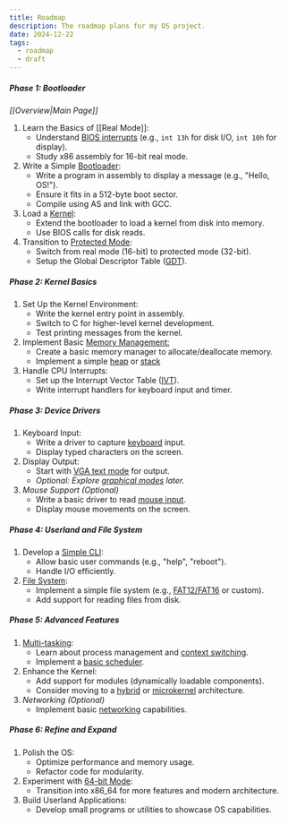 ```yaml
---
title: Roadmap
description: The roadmap plans for my OS project.
date: 2024-12-22
tags:
  - roadmap
  - draft
---
```

##### **Phase 1: Bootloader**

*[[Overview|Main Page]]*
1. Learn the Basics of [[Real Mode]]:
	- Understand [BIOS interrupts](https://wiki.osdev.org/BIOS#BIOS_functions) (e.g., `int 13h` for disk I/O, `int 10h` for display).
	- Study x86 assembly for 16-bit real mode.
2. Write a Simple [Bootloader](https://wiki.osdev.org/Bootloader):
	- Write a program in assembly to display a message (e.g., "Hello, OS!").
	- Ensure it fits in a 512-byte boot sector.
	- Compile using AS and link with GCC.
3. Load a [Kernel](https://wiki.osdev.org/Kernel):
	- Extend the bootloader to load a kernel from disk into memory.
	- Use BIOS calls for disk reads.
4. Transition to [Protected Mode](https://wiki.osdev.org/Protected_Mode):
	- Switch from real mode (16-bit) to protected mode (32-bit).
	- Setup the Global Descriptor Table ([GDT](https://wiki.osdev.org/Global_Descriptor_Table)).

##### **Phase 2: Kernel Basics**

1. Set Up the Kernel Environment:
	- Write the kernel entry point in assembly.
	- Switch to C for higher-level kernel development.
	- Test printing messages from the kernel.
2. Implement Basic [Memory Management:](https://wiki.osdev.org/Memory_management)
	- Create a basic memory manager to allocate/deallocate memory.
	- Implement a simple [heap](https://wiki.osdev.org/Heap) or [stack](https://wiki.osdev.org/Stack)
3. Handle CPU Interrupts:
	- Set up the Interrupt Vector Table ([IVT](https://wiki.osdev.org/Interrupt_Vector_Table)).
	- Write interrupt handlers for keyboard input and timer.

##### **Phase 3: Device Drivers**

1. Keyboard Input:
	- Write a driver to capture [keyboard](https://wiki.osdev.org/PS/2_Keyboard) input.
	- Display typed characters on the screen.
2. Display Output:
	- Start with [VGA text mode](https://wiki.osdev.org/Text_UI) for output.
	- *Optional: Explore [graphical modes](https://wiki.osdev.org/GUI) later.*
3. *Mouse Support (Optional)*
	- Write a basic driver to read [mouse input](https://wiki.osdev.org/Mouse_Input).
	- Display mouse movements on the screen.

##### **Phase 4: Userland and File System**

1. Develop a [Simple CLI](https://wiki.osdev.org/Command_Line):
	- Allow basic user commands (e.g., "help", "reboot").
	- Handle I/O efficiently.
2. [File System](https://wiki.osdev.org/File_Systems):
	- Implement a simple file system (e.g., [FAT12/FAT16](https://wiki.osdev.org/FAT) or custom).
	- Add support for reading files from disk.

##### **Phase 5: Advanced Features**

1. [Multi-tasking](https://wiki.osdev.org/Kernel_Multitasking):
	- Learn about process management and [context switching](https://wiki.osdev.org/Context_Switching).
	- Implement a [basic scheduler](https://wiki.osdev.org/Processes_and_Threads).
2. Enhance the Kernel:
	- Add support for modules (dynamically loadable components).
	- Consider moving to a [hybrid](https://wiki.osdev.org/Hybrid_Kernel) or [microkernel](https://wiki.osdev.org/Microkernel) architecture.
3. *Networking (Optional)*
	- Implement basic [networking](https://wiki.osdev.org/Network_Stack) capabilities.
	
##### **Phase 6: Refine and Expand**

1. Polish the OS:
	- Optimize performance and memory usage.
	- Refactor code for modularity.
2. Experiment with [64-bit Mode](https://wiki.osdev.org/X86-64):
	- Transition into x86_64 for more features and modern architecture.
3. Build Userland Applications:
	- Develop small programs or utilities to showcase OS capabilities.